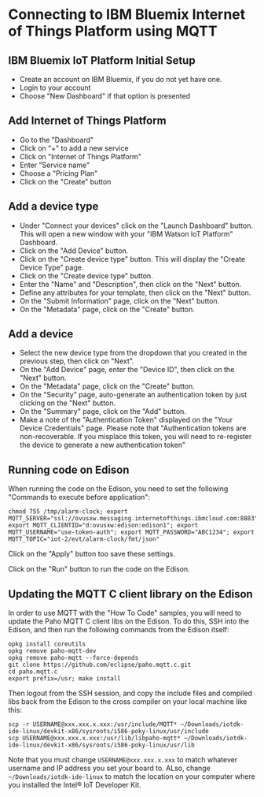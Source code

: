 # Connecting to IBM Bluemix Internet of Things Platform using MQTT

## IBM Bluemix IoT Platform Initial Setup

- Create an account on IBM Bluemix, if you do not yet have one.
- Login to your account
- Choose "New Dashboard" if that option is presented

## Add Internet of Things Platform

- Go to the "Dashboard"
- Click on "+" to add a new service
- Click on "Internet of Things Platform"
- Enter "Service name"
- Choose a "Pricing Plan"
- Click on the "Create" button

## Add a device type

- Under "Connect your devices" click on the "Launch Dashboard" button. This will open a new window with your "IBM Watson IoT Platform" Dashboard.
- Click on the "Add Device" button.
- Click on the "Create device type" button. This will display the "Create Device Type" page.
- Click on the "Create device type" button.
- Enter the "Name" and "Description", then click on the "Next" button.
- Define any attributes for your template, then click on the "Next" button.
- On the "Submit Information" page, click on the "Next" button.
- On the "Metadata" page, click on the "Create" button.

## Add a device

- Select the new device type from the dropdown that you created in the previous step, then click on "Next".
- On the "Add Device" page, enter the "Device ID", then click on the "Next" button.
- On the "Metadata" page, click on the "Create" button.
- On the "Security" page, auto-generate an authentication token by just clicking on the "Next" button.
- On the "Summary" page, click on the "Add" button.
- Make a note of the "Authentication Token" displayed on the "Your Device Credentials" page. Please note that "Authentication tokens are non-recoverable. If you misplace this token, you will need to re-register the device to generate a new authentication token"

## Running code on Edison
When running the code on the Edison, you need to set the following "Commands to execute before application":

```
chmod 755 /tmp/alarm-clock; export MQTT_SERVER="ssl://ovusxw.messaging.internetofthings.ibmcloud.com:8883"; export MQTT_CLIENTID="d:ovusxw:edison:edison1"; export MQTT_USERNAME="use-token-auth"; export MQTT_PASSWORD="ABC1234"; export MQTT_TOPIC="iot-2/evt/alarm-clock/fmt/json"
```

Click on the "Apply" button too save these settings.

Click on the "Run" button to run the code on the Edison.

## Updating the MQTT C client library on the Edison
In order to use MQTT with the "How To Code" samples, you will need to update the Paho MQTT C client libs on the Edison. To do this, SSH into the Edison, and then run the following commands from the Edison itself:

```
opkg install coreutils
opkg remove paho-mqtt-dev
opkg remove paho-mqtt --force-depends
git clone https://github.com/eclipse/paho.mqtt.c.git
cd paho.mqtt.c
export prefix=/usr; make install
```

Then logout from the SSH session, and copy the include files and compiled libs back from the Edison to the cross compiler on your local machine like this:
```
scp -r USERNAME@xxx.xxx.x.xxx:/usr/include/MQTT* ~/Downloads/iotdk-ide-linux/devkit-x86/sysroots/i586-poky-linux/usr/include
scp USERNAME@xxx.xxx.x.xxx:/usr/lib/libpaho-mqtt* ~/Downloads/iotdk-ide-linux/devkit-x86/sysroots/i586-poky-linux/usr/lib
```

Note that you must change `USERNAME@xxx.xxx.x.xxx` to match whatever username and IP address you set your board to. ALso, change `~/Downloads/iotdk-ide-linux` to match the location on your computer where you installed the Intel® IoT Developer Kit.
